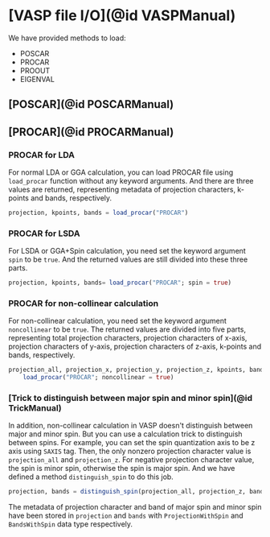 # [VASP file I/O](@id VASPManual)

We have provided methods to load:

- POSCAR
- PROCAR
- PROOUT
- EIGENVAL

## [POSCAR](@id POSCARManual)


## [PROCAR](@id PROCARManual)

### PROCAR for LDA
For normal LDA or GGA calculation, you can load PROCAR file using `load_procar` function without any keyword arguments.
And there are three values are returned, representing metadata of projection characters, k-points and bands, respectively.
```julia
projection, kpoints, bands = load_procar("PROCAR")
```

### PROCAR for LSDA
For LSDA or GGA+Spin calculation, you need set the keyword argument `spin` to be `true`.
And the returned values are still divided into these three parts.
```julia
projection, kpoints, bands= load_procar("PROCAR"; spin = true)
```

### PROCAR for non-collinear calculation
For non-collinear calculation, you need set the keyword argument `noncollinear` to be `true`.
The returned values are divided into five parts, representing total projection characters, projection characters of x-axis,
projection characters of y-axis, projection characters of z-axis, k-points and bands, respectively.
```julia
projection_all, projection_x, projection_y, projection_z, kpoints, bands =
    load_procar("PROCAR"; noncollinear = true)
```

### [Trick to distinguish between major spin and minor spin](@id TrickManual)
In addition, non-collinear calculation in VASP doesn't distinguish between major and minor spin. But you can use a calculation trick
to distinguish between spins. For example, you can set the spin quantization axis to be z axis using `SAXIS` tag. Then, the only nonzero
projection character value is `projection_all` and `projection_z`. For negative projection character value, the spin is minor spin, otherwise
the spin is major spin. And we have defined a method `distinguish_spin` to do this job.
```julia
projection, bands = distinguish_spin(projection_all, projection_z, bands)
```
The metadata of projection character and band of major spin and minor spin have been stored in `projection` and `bands` with `ProjectionWithSpin` and
`BandsWithSpin` data type respectively.